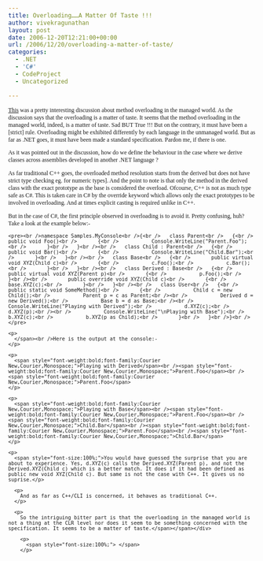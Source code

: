 ```yaml
---
title: Overloading……A Matter Of Taste !!!
author: vivekragunathan
layout: post
date: 2006-12-20T12:21:00+00:00
url: /2006/12/20/overloading-a-matter-of-taste/
categories:
  - .NET
  - 'C#'
  - CodeProject
  - Uncategorized

---
```

<div id="msgcns!753E720D857C98F6!207">
  <span style="font-size:85%;"><span style="font-family:georgia;font-size:100%;"><a href="http://blogs.wdevs.com/mattdoig/archive/2006/08/20/14222.aspx#14244">This</a> was a pretty interesting discussion about method overloading in the managed world. As the discussion says that the overloading is a matter of taste. It seems that the method overloading in the managed world, indeed, is a matter of taste. Sad BUT True !!! But on the contrary, it must have been a [strict] rule. Overloading might be exhibited differently by each language in the unmanaged world. But as far as .NET goes, it must have been made a standard specification. Pardon me, if there is one.</p>

  <p>
    As it was pointed out in the discussion, how do we define the behaviour in the case where we derive classes across assemblies developed in another .NET language ?
  </p>

  <p>
    As far traditional C++ goes, the overloaded method resolution starts from the derived but does not have strict type checking eg. for numeric types]. And the point to note is that only the method in the derived class with the exact prototype as the base is considered the overload. Ofcourse, C++ is not as much type safe as C#. This is taken care in C# by the override keyword which allows only the exact prototypes to be involved in overloading. And at times explicit casting is required unlike in C++.
  </p>

  <p>
    But in the case of C#, the first principle observed in overloading is to avoid it. Pretty confusing, huh? Take a look at the example below:-</span><br /><span style="color:rgb(0,0,255);font-family:Courier New,Courier,Monospace;"></p>

    <pre><br />namespace Samples.MyConsole<br />{<br />   class Parent<br />   {<br />       public void Foo()<br />       {<br />           Console.WriteLine("Parent.Foo");<br />       }<br />   }<br /><br />   class Child : Parent<br />   {<br />       public void Bar()<br />       {<br />           Console.WriteLine("Child.Bar");<br />       }<br />   }<br /><br />   class Base<br />   {<br />       public virtual void XYZ(Child c)<br />       {<br />           c.Foo();<br />           c.Bar();<br />       }<br />   }<br /><br />   class Derived : Base<br />   {<br />       public virtual void XYZ(Parent p)<br />       {<br />           p.Foo();<br />       }<br /><br />       public override void XYZ(Child c)<br />       {<br />           base.XYZ(c);<br />       }<br />   }<br /><br />   class User<br />   {<br />       public static void SomeMethod()<br />       {<br />           Child c = new Child();<br />           Parent p = c as Parent;<br /><br />           Derived d = new Derived();<br />           Base b = d as Base;<br /><br />           Console.WriteLine("Playing with Derived");<br />           d.XYZ(c);<br />           d.XYZ(p);<br /><br />           Console.WriteLine("\nPlaying with Base");<br />           b.XYZ(c);<br />           b.XYZ(p as Child);<br />       }<br />   }<br />}<br /></pre>

    <p>
      </span><br />Here is the output at the console:-
    </p>

    <p>
      <span style="font-weight:bold;font-family:Courier New,Courier,Monospace;">Playing with Derived</span><br /><span style="font-weight:bold;font-family:Courier New,Courier,Monospace;">Parent.Foo</span><br /><span style="font-weight:bold;font-family:Courier New,Courier,Monospace;">Parent.Foo</span>
    </p>

    <p>
      <span style="font-weight:bold;font-family:Courier New,Courier,Monospace;">Playing with Base</span><br /><span style="font-weight:bold;font-family:Courier New,Courier,Monospace;">Parent.Foo</span><br /><span style="font-weight:bold;font-family:Courier New,Courier,Monospace;">Child.Bar</span><br /><span style="font-weight:bold;font-family:Courier New,Courier,Monospace;">Parent.Foo</span><br /><span style="font-weight:bold;font-family:Courier New,Courier,Monospace;">Child.Bar</span>
    </p>

    <p>
      <span style="font-size:100%;">You would have guessed the surprise that you are about to experience. Yes, d.XYZ(c) calls the Derived.XYZ(Parent p), and not the Derived.XYZ(Child c) which is a better match. It does if it had been defined as public new void XYZ(Child c). But same is not the case with C++. It gives us no suprise.</p>

      <p>
        And as far as C++/CLI is concerned, it behaves as traditional C++.
      </p>

      <p>
        So the intriguing bitter part is that the overloading in the managed world is not a thing at the CLR level nor does it seem to be something concerned with the specification. It seems to be a matter of taste.</span></span></div>

        <p>
          <span style="font-size:100%;"> </span>
        </p>
